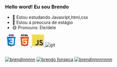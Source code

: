 ### Hello word! Eu sou Brendo

- 🔭 Estou estudando Javasript,html,css
- 🤔 Estou a preocura de estágio
- 😄 Pronouns: Ele/dele

  


<img  src="https://raw.githubusercontent.com/devicons/devicon/master/icons/css3/css3-original-wordmark.svg" alt="css3" width="40" height="40"/> </a> <a href="https://www.w3.org/html/" target="_blank" rel="noreferrer"> 
<img   src="https://raw.githubusercontent.com/devicons/devicon/master/icons/html5/html5-original-wordmark.svg" alt="html5" width="40" height="40"/> </a> <a href="https://developer.mozilla.org/en-US/docs/Web/JavaScript" target="_blank" rel="noreferrer"> 
<img   src="https://raw.githubusercontent.com/devicons/devicon/master/icons/javascript/javascript-original.svg" alt="javascript" width="40" height="40"/> </a>
<img src="https://cdn.jsdelivr.net/gh/devicons/devicon@latest/icons/git/git-original.svg" alt="git" width="40" height="40"/>

##
<p align="left">
<a href="https://twitter.com/brendinnnnn" target="blank"><img align="center" src="https://raw.githubusercontent.com/rahuldkjain/github-profile-readme-generator/master/src/images/icons/Social/twitter.svg" alt="brendinnnnn" height="30" width="40" /></a>
<a href="https://www.linkedin.com/in/brendo-fonseca-b603a6271/" target="blank"><img align="center" src="https://raw.githubusercontent.com/rahuldkjain/github-profile-readme-generator/master/src/images/icons/Social/linked-in-alt.svg" alt="brendo fonseca" height="30" width="40" /></a>
<a href="https://instagram.com/brendinnnnnnnn" target="blank"><img align="center" src="https://raw.githubusercontent.com/rahuldkjain/github-profile-readme-generator/master/src/images/icons/Social/instagram.svg" alt="brendinnnnnnnn" height="30" width="40" /></a>
 


</p>
